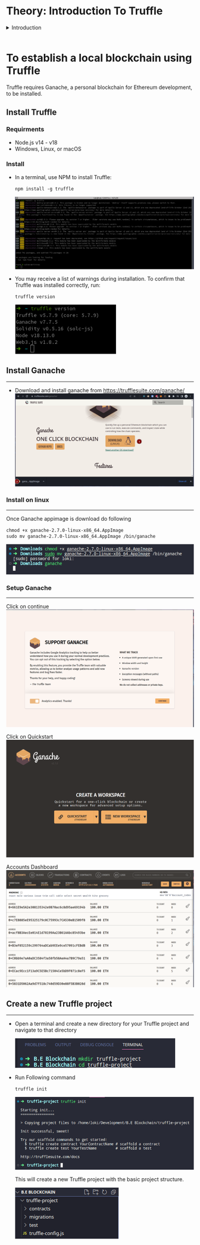 # Theory: Introduction To Truffle

<details>
<summary>Introduction</summary>
Truffle is a popular development framework for Ethereum blockchain-based decentralized applications (dApps). It provides a suite of tools that simplifies the development process of smart contracts and dApps on Ethereum, allowing developers to focus on the core logic of their applications.

Truffle includes a development environment, a testing framework, and a deployment pipeline, making it a comprehensive solution for building and deploying decentralized applications. Some of the key features of Truffle include:

1.  Smart contract compilation and linking
2.  ontract migration management
3.  Automated contract testing
4.  Built-in support for popular development frameworks like React and Angular
5.  Integration with various Ethereum clients like Ganache and Infura
6.  Network management for deploying contracts to various Ethereum 7. networks

Overall, Truffle is a powerful tool for developers looking to build decentralized applications on Ethereum. It helps simplify the development process by providing a comprehensive suite of tools that streamline contract development, testing, and deployment.

</details>
<br>

# To establish a local blockchain using Truffle

Truffle requires Ganache, a personal blockchain for Ethereum development, to be installed.

## Install Truffle

### Requirments

- Node.js v14 - v18
- Windows, Linux, or macOS

### Install

- In a terminal, use NPM to install Truffle:

  ```
  npm install -g truffle
  ```

  ![npm install -g truffle](images/install-truffle.png)

- You may receive a list of warnings during installation. To confirm that Truffle was installed correctly, run:

  ```
  truffle version
  ```

  ![Alt text](images/truffle-version.png)

## Install Ganache

---

- Download and install ganache from https://trufflesuite.com/ganache/
  ![Alt text](images/download-ganache.png)

### Install on linux

---

Once Ganache appimage is download do following

```
chmod +x ganache-2.7.0-linux-x86_64.AppImage
sudo mv ganache-2.7.0-linux-x86_64.AppImage /bin/ganache
```

![Alt text](images/install-ganache-linux.png)

### Setup Ganache

---

Click on continue
![Alt text](images/ganache-1.png)

Click on Quickstart
![Alt text](images/ganache-2.png)

Accounts Dashboard
![Alt text](images/ganache-3.png)

## Create a new Truffle project

---

- Open a terminal and create a new directory for your Truffle project and navigate to that directory

  ![Alt text](images/create-truflle-project-directory.png)

- Run Following command

  ```
  truffle init
  ```

  ![Alt text](images/truffle-init.png)

  This will create a new Truffle project with the basic project structure.

  ![Alt text](images/truffle-project-directory.png)
